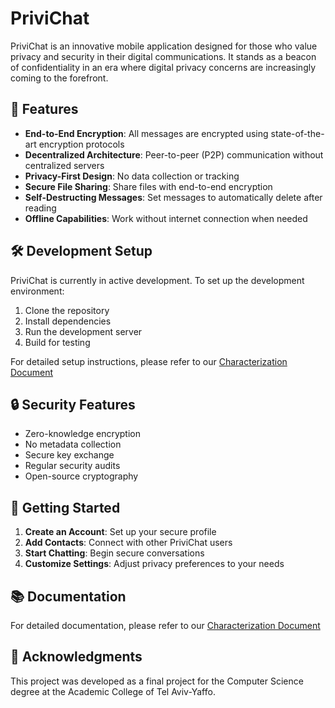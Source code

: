 # PriviChat

PriviChat is an innovative mobile application designed for those who value privacy and security in their digital communications. It stands as a beacon of confidentiality in an era where digital privacy concerns are increasingly coming to the forefront.

## 🌟 Features

- **End-to-End Encryption**: All messages are encrypted using state-of-the-art encryption protocols
- **Decentralized Architecture**: Peer-to-peer (P2P) communication without centralized servers
- **Privacy-First Design**: No data collection or tracking
- **Secure File Sharing**: Share files with end-to-end encryption
- **Self-Destructing Messages**: Set messages to automatically delete after reading
- **Offline Capabilities**: Work without internet connection when needed

## 🛠️ Development Setup

PriviChat is currently in active development. To set up the development environment:

1. Clone the repository
2. Install dependencies
3. Run the development server
4. Build for testing

For detailed setup instructions, please refer to our [Characterization Document](./Characterization%20Document%20-%20by%20Shai%20Michaeli.pdf)

## 🔒 Security Features

- Zero-knowledge encryption
- No metadata collection
- Secure key exchange
- Regular security audits
- Open-source cryptography

## 🚀 Getting Started

1. **Create an Account**: Set up your secure profile
2. **Add Contacts**: Connect with other PriviChat users
3. **Start Chatting**: Begin secure conversations
4. **Customize Settings**: Adjust privacy preferences to your needs

## 📚 Documentation

For detailed documentation, please refer to our [Characterization Document](./Characterization%20Document%20-%20by%20Shai%20Michaeli.pdf)

## 🙏 Acknowledgments

This project was developed as a final project for the Computer Science degree at the Academic College of Tel Aviv-Yaffo.
